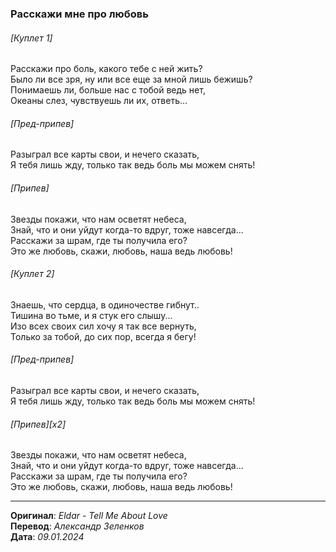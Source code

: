 ### Расскажи мне про любовь

###### [Куплет 1]

Расскажи про боль, какого тебе с ней жить? \
Было ли все зря, ну или все еще за мной лишь бежишь? \
Понимаешь ли, больше нас с тобой ведь нет, \
Океаны слез, чувствуешь ли их, ответь...

###### [Пред-припев]

Разыграл все карты свои, и нечего сказать, \
Я тебя лишь жду, только так ведь боль мы можем снять!

###### [Припев]

Звезды покажи, что нам осветят небеса, \
Знай, что и они уйдут когда-то вдруг, тоже навсегда... \
Расскажи за шрам, где ты получила его? \
Это же любовь, скажи, любовь, наша ведь любовь!

###### [Куплет 2]

Знаешь, что сердца, в одиночестве гибнут.. \
Тишина во тьме, и я стук его слышу... \
Изо всех своих сил хочу я так все вернуть, \
Только за тобой, до сих пор, всегда я бегу!

###### [Пред-припев]

Разыграл все карты свои, и нечего сказать, \
Я тебя лишь жду, только так ведь боль мы можем снять!

###### [Припев][x2]

Звезды покажи, что нам осветят небеса, \
Знай, что и они уйдут когда-то вдруг, тоже навсегда... \
Расскажи за шрам, где ты получила его? \
Это же любовь, скажи, любовь, наша ведь любовь!

---

**Оригинал**: _Eldar - Tell Me About Love_ \
**Перевод**: _Александр Зеленков_ \
**Дата**: _09.01.2024_
